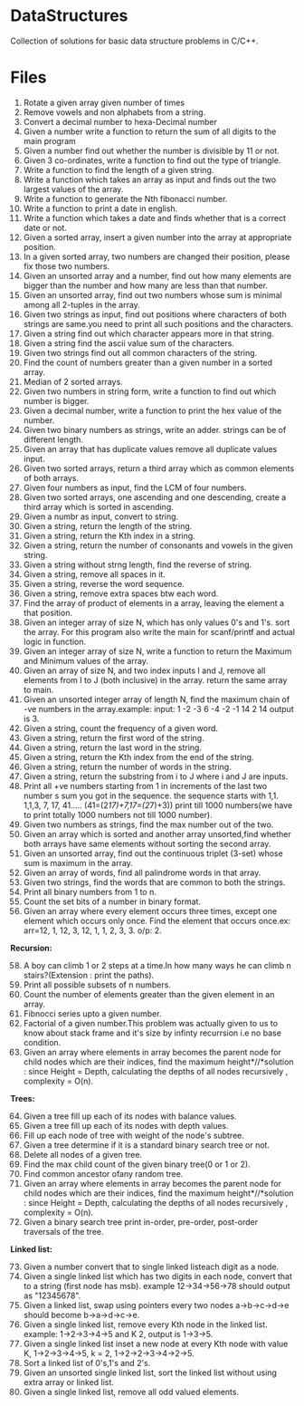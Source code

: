 # DataStructures

Collection of solutions for basic data structure problems in C/C++.

# Files

1) Rotate a given  array given number of times
2) Remove vowels and non alphabets from a string.
3) Convert a decimal number to hexa-Decimal number
4) Given a number write a function to return the sum of all digits to the main program
5) Given a number find out whether the number is divisible by 11 or not.
6) Given 3 co-ordinates, write a function to find out the type of triangle.
7) Write a function to find the length of a given string.
8) Write a function which takes an array as input and finds out the two largest values of the array.
9) Write a function to generate the Nth fibonacci number.
10) Write a function to print a date in english.
11) Write a function which takes a date and finds whether that is a correct date or not.
12) Given a sorted array, insert a given number into the array at appropriate position.
13) In a given sorted array, two numbers are changed their position, please fix those two numbers.
14) Given an unsorted array and a number, find out how many elements are bigger than the number and how many are less than that number.
15) Given an unsorted array, find out two numbers whose sum is minimal among all 2-tuples in the array.
16) Given two strings as input, find out positions where characters of both strings are same.you need to print all such positions and the characters.
17) Given a string find out which character appears more in that string.
18) Given a string find the ascii value sum of the characters.
19) Given two strings find out all common characters of the string.
20) Find the count of numbers greater than a given number in a sorted array.
21) Median of 2 sorted arrays.
22) Given two numbers in string form, write a function to find out which number is bigger.
23) Given a decimal number, write a function to print the hex value of the number.
24) Given two binary numbers as strings, write an adder. strings can be of different length.
25) Given an array that has duplicate values remove all duplicate values input.
27) Given two sorted arrays, return a third array which as common elements of both arrays.
28) Given four numbers as input, find the LCM of four numbers.
29) Given two sorted arrays, one ascending and one descending, create a third array which is sorted in ascending.
30) Given a numbr as input, convert to string.
31) Given a string, return the length of the string.
32) Given a string, return the Kth index in a string.
33) Given a string, return the number of consonants and vowels in the given string.
34) Given a string without strng length, find the reverse of string.
35) Given a string, remove all spaces in it.
36) Given a string, reverse the word sequence.
37) Given a string, remove extra spaces btw each word.
38) Find the array of product of elements in a array, leaving the element a that position.
39) Given an integer array of size N, which has only values 0's and 1's. sort the array. For this program also write the main for scanf/printf and actual logic in function.
40) Given an integer array of size N, write a function to return the Maximum and Minimum values of the array.
41) Given an array of size N, and two index inputs I and J, remove all elements from I to J (both inclusive) in the array. return the same array to main.
42) Given an unsorted integer array of length N, find the maximum chain of -ve numbers in the array.example: input: 1 -2 -3 6 -4 -2 -1 14 2 14 output is 3.
43) Given a string, count the frequency of a given word.
44) Given a string, return the first word of the string.
45) Given a string, return the last word in the string.
46) Given a string, return the Kth index from the end of the string.
47) Given a string, return the number of words in the string.
48) Given a string, return the substring from i to J where i and J are inputs.
49) Print all +ve numbers starting from 1 in increments of the last two number s sum you got in the sequence. the sequence starts with 1,1. 1,1,3, 7, 17, 41.....
(41=(2*17)+7,17=(2*7)+3)) print till 1000 numbers(we have to print totally 1000 numbers not till 1000 number).
50) Given two numbers as strings, find the max number out of the two.
51) Given an array which is sorted and another array unsorted,find whether both arrays have same elements without sorting the second array.
52) Given an unsorted array, find out the continuous triplet (3-set) whose sum is maximum in the array.
53) Given an array of words, find all palindrome words in that array.
54) Given two strings, find the words that are common to both the strings.
55) Print all binary numbers from 1 to n.
56) Count the set bits of a number in binary format.
57) Given an array where every element occurs three times, except one element which occurs only once. Find the element that occurs once.ex: arr=12, 1, 12, 3, 12, 1, 1, 2, 3, 3. o/p: 2.

**Recursion:**

58) A boy can climb 1 or 2 steps at a time.In how many ways he can climb n stairs?(Extension : print the paths).
59) Print all possible subsets of n numbers.
60) Count the number of elements greater than the given element in an array.
61) Fibnocci series upto a given number.
62) Factorial of a given number.This problem was actually given to us to know about stack frame and it's size by infinty recurrsion i.e no base condition.
63) Given an array where elements in array becomes the parent node for child nodes which are their indices, find the maximum height*//*solution : since Height = Depth, calculating the depths of all nodes recursively , complexity = O(n).

**Trees:**

64) Given a tree fill up each of its nodes with balance values.
65) Given a tree fill up each of its nodes with depth values.
66) Fill up each node of tree with weight of the node's subtree.
67) Given a tree determine if it is a standard binary search tree or not.
68) Delete all nodes of a given tree.
69) Find the max child count of the given binary tree(0 or 1 or 2).
70) Find common ancestor ofany random tree.
71) Given an array where elements in array becomes the parent node for child nodes which are their indices, find the maximum height*//*solution : since Height = Depth, calculating the depths of all nodes recursively , complexity = O(n).
72) Given a binary search tree print in-order, pre-order, post-order traversals of the tree.

**Linked list:**

73) Given a number convert that to single linked listeach digit as a node.
74) Given a single linked list which has two digits in each node, convert that to a string (first node has msb). example 12->34->56->78 should output as "12345678".
75) Given a linked list, swap using pointers every two nodes a->b->c->d->e should become b->a->d->c->e.
76) Given a single linked list, remove every Kth node in the linked list. example: 1->2->3->4->5 and K 2, output is 1->3->5.
77) Given a single linked list inset a new node at every Kth node with value K, 1->2->3->4->5, k = 2, 1->2->2->3->4->2->5.
78) Sort a linked list of 0's,1's and 2's.
79) Given an unsorted single linked list, sort the linked list without using extra array or linked list.
80) Given a single linked list, remove all odd valued elements.
